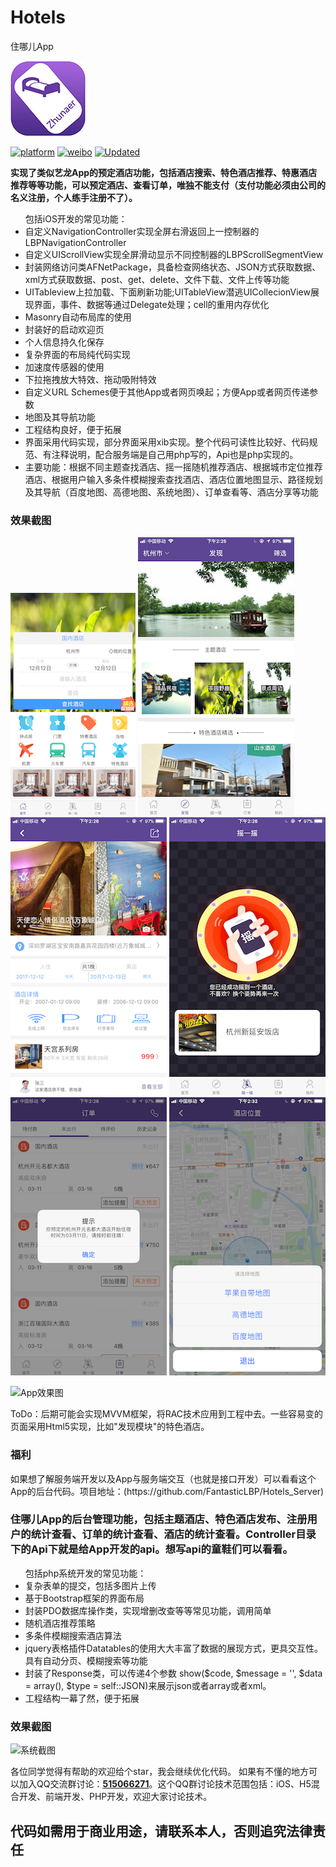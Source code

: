 # Hotels

住哪儿App



![AppLogo](https://github.com/FantasticLBP/Hotels/blob/master/住哪儿/Assets.xcassets/AppIcon.appiconset/11.png?raw=true "这是App的Logo")

[![platform](https://img.shields.io/badge/platform-iOS-red.svg)]()
[![weibo](https://img.shields.io/badge/weibo-%40杭城小刘-green.svg)](http://weibo.com/3194053975/profile?rightmod=1&wvr=6&mod=personinfo&is_hot=1)
[![Updated](https://img.shields.io/badge/Updated-2017--12--12-green.svg)]()



**实现了类似艺龙App的预定酒店功能，包括酒店搜索、特色酒店推荐、特惠酒店推荐等等功能，可以预定酒店、查看订单，唯独不能支付（支付功能必须由公司的名义注册，个人练手注册不了）。**
<ul>包括iOS开发的常见功能：
<li>自定义NavigationController实现全屏右滑返回上一控制器的LBPNavigationController</li>
<li>自定义UIScrollView实现全屏滑动显示不同控制器的LBPScrollSegmentView</li>
<li>封装网络访问类AFNetPackage，具备检查网络状态、JSON方式获取数据、xml方式获取数据、post、get、delete、文件下载、文件上传等功能</li>
<li>UITableview上拉加载、下面刷新功能;UITableView潜逃UICollecionView展现界面，事件、数据等通过Delegate处理；cell的重用内存优化</li>
<li>Masonry自动布局库的使用</li>
<li>封装好的启动欢迎页</li>
<li>个人信息持久化保存</li>
<li>复杂界面的布局纯代码实现</li>
<li>加速度传感器的使用</li>
<li>下拉拖拽放大特效、拖动吸附特效</li>
<li>自定义URL Schemes便于其他App或者网页唤起；方便App或者网页传递参数</li>
<li>地图及其导航功能</li>
<li>工程结构良好，便于拓展</li>
<li>界面采用代码实现，部分界面采用xib实现。整个代码可读性比较好、代码规范、有注释说明，配合服务端是自己用php写的，Api也是php实现的。</li>
<li>主要功能：根据不同主题查找酒店、摇一摇随机推荐酒店、根据城市定位推荐酒店、根据用户输入多条件模糊搜索查找酒店、酒店位置地图显示、路径规划及其导航（百度地图、高德地图、系统地图）、订单查看等、酒店分享等功能</li>
</ul>


<h3>效果截图</h3>

![首页](https://github.com/FantasticLBP/Hotels/raw/master/images/IMG_1875.PNG "首页")
![发现](https://github.com/FantasticLBP/Hotels/raw/master/images/IMG_1876.PNG "发现")
![酒店详情](https://github.com/FantasticLBP/Hotels/raw/master/images/IMG_1877.PNG "酒店详情")
![摇一摇推荐酒店](https://github.com/FantasticLBP/Hotels/raw/master/images/IMG_1878.PNG "摇一摇酒店推荐")
![入住提醒](https://github.com/FantasticLBP/Hotels/raw/master/images/IMG_1879.PNG "入住提醒")
![酒店导航](https://github.com/FantasticLBP/Hotels/raw/master/images/IMG_1880.PNG "酒店导航")

![App效果图](https://raw.githubusercontent.com/FantasticLBP/Hotels/master/1.gif "这是App的效果图")

<p>ToDo：后期可能会实现MVVM框架，将RAC技术应用到工程中去。一些容易变的页面采用Html5实现，比如"发现模块"的特色酒店。</p>

<h3>福利</h3>

<p>如果想了解服务端开发以及App与服务端交互（也就是接口开发）可以看看这个App的后台代码。项目地址：(https://github.com/FantasticLBP/Hotels_Server) <p>

<h3>住哪儿App的后台管理功能，包括主题酒店、特色酒店发布、注册用户的统计查看、订单的统计查看、酒店的统计查看。Controller目录下的Api下就是给App开发的api。想写api的童鞋们可以看看。</h3>
<ul>包括php系统开发的常见功能：
<li>复杂表单的提交，包括多图片上传</li>
<li>基于Bootstrap框架的界面布局</li>
<li>封装PDO数据库操作类，实现增删改查等等常见功能，调用简单</li>
<li>随机酒店推荐策略</li>
<li>多条件模糊搜索酒店算法</li>
<li>jquery表格插件Datatables的使用大大丰富了数据的展现方式，更具交互性。具有自动分页、模糊搜索等功能</li>
<li>封装了Response类，可以传递4个参数 show($code, $message = '', $data = array(), $type = self::JSON)来展示json或者array或者xml。</li>
<li>工程结构一幕了然，便于拓展</li>
</ul>

<h3>效果截图</h3>

![系统截图](https://github.com/FantasticLBP/Hotels_Server/blob/master/Systemt_Screen1.png?raw=true "这是系统截图")


各位同学觉得有帮助的欢迎给个star，我会继续优化代码。
如果有不懂的地方可以加入QQ交流群讨论：<a target="_blank" href="//shang.qq.com/wpa/qunwpa?idkey=c9dc4ab0b2062e0004b3b2ed556da1ce898631742e15780297feb3465ad08eda">**515066271**</a>。这个QQ群讨论技术范围包括：iOS、H5混合开发、前端开发、PHP开发，欢迎大家讨论技术。

## 代码如需用于商业用途，请联系本人，否则追究法律责任
